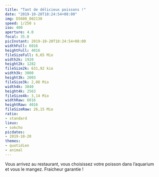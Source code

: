 ```yaml
---
title: "Tant de délicieux poissons !"
date: "2019-10-20T18:24:54+08:00"
img: D5600_002130
speed: 1/250 s
iso: 400
aperture: 4.0
focal: 35.0
picInstant: 2019-10-20T18:24:54+08:00
widthFull: 6016
heightFull: 4016
fileSizeFull: 6,65 Mio
width2k: 1920
height2k: 1282
fileSize2k: 631,92 kio
width3k: 3000
height3k: 2003
fileSize3k: 2,08 Mio
width4k: 3840
height4k: 2563
fileSize4k: 3,14 Mio
widthRaw: 6016
heightRaw: 4016
fileSizeRaw: 26,15 Mio
ratio:
- standard
lieux:
- sokcho
picdates:
- 2019-10-20
themes:
- quotidien
- animal
---
```


Vous arrivez au restaurant, vous choisissez votre poisson dans l’aquarium et vous le mangez. Fraicheur garantie !
